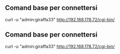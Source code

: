 
## Comand base per connettersi
curl -u "admin:giraffa33" http://192.168.178.72/cgi-bin/

## Comand base per connettersi
curl -u "admin:giraffa33" http://192.168.178.72/cgi-bin/
